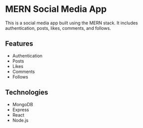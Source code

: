 
# MERN Social Media App

This is a social media app built using the MERN stack. It includes authentication, posts, likes, comments, and follows.


## Features

- Authentication
- Posts
- Likes
- Comments
- Follows

## Technologies

- MongoDB
- Express
- React
- Node.js

```
